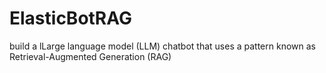 # ElasticBotRAG
build a lLarge language model (LLM) chatbot that uses a pattern known as Retrieval-Augmented Generation (RAG)
